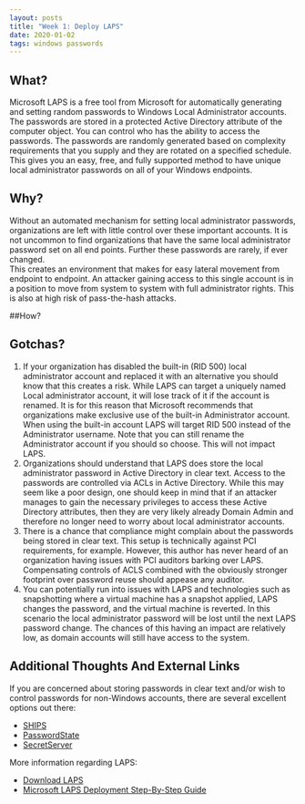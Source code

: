 ```yaml
---
layout: posts
title: "Week 1: Deploy LAPS"
date: 2020-01-02
tags: windows passwords
---
```


## What?

Microsoft LAPS is a free tool from Microsoft for automatically generating and setting random passwords
to Windows Local Administrator accounts. The passwords are stored in a protected Active Directory attribute
of the computer object. You can control who has the ability to access the passwords. The passwords are randomly generated based on complexity requirements that you supply and they are rotated on a specified schedule.  
This gives you an easy, free, and fully supported method to have unique local administrator passwords
on all of your Windows endpoints.

## Why?

Without an automated mechanism for setting local administrator passwords, organizations are left with little
control over these important accounts. It is not uncommon to find organizations that have the same local
administrator password set on all end points. Further these passwords are rarely, if ever changed.  
This creates an environment that makes for easy lateral movement from endpoint to endpoint. An attacker
gaining access to this single account is in a position to move from system to system with full administrator
rights. This is also at high risk of pass-the-hash attacks.

##How?

## Gotchas?

1. If your organization has disabled the built-in (RID 500) local administrator account and replaced it with
an alternative you should know that this creates a risk. While LAPS can target a uniquely named Local administrator
account, it will lose track of it if the account is renamed. It is for this reason that Microsoft recommends
that organizations make exclusive use of the built-in Administrator account. When using the built-in account LAPS
will target RID 500 instead of the Administrator username.  Note that you can still rename the Administrator
account if you should so choose. This will not impact LAPS.  
2. Organizations should understand that LAPS does store the local administrator password in Active Directory in
clear text. Access to the passwords are controlled via ACLs in Active Directory. While this may seem like a
poor design, one should keep in mind that if an attacker manages to gain the necessary privileges to access these
Active Directory attributes, then they are very likely already Domain Admin and therefore no longer need to
worry about local administrator accounts.  
3. There is a chance that compliance might complain about the passwords being stored in clear text. This setup is
technically against PCI requirements, for example. However, this author has never heard of an organization
having issues with PCI auditors barking over LAPS. Compensating controls of ACLS combined with the obviously
stronger footprint over password reuse should appease any auditor.  
4. You can potentially run into issues with LAPS and technologies such as snapshotting where a virtual machine
has a snapshot applied, LAPS changes the password, and the virtual machine is reverted. In this scenario the
local administrator password will be lost until the next LAPS password change. The chances of this having an
impact are relatively low, as domain accounts will still have access to the system.

## Additional Thoughts And External Links

If you are concerned about storing passwords in clear text and/or wish to control passwords for non-Windows
accounts, there are several excellent options out there:

* [SHIPS](https://www.trustedsec.com/tools/ships/)
* [PasswordState](https://www.clickstudios.com.au/)
* [SecretServer](https://www.thycotic.com)

More information regarding LAPS:  

* [Download LAPS](https://www.microsoft.com/en-us/download/details.aspx?id=46899)
* [Microsoft LAPS Deployment Step-By-Step Guide](https://gallery.technet.microsoft.com/Step-by-Step-Deploy-Local-7c9ef772/file/150657/1/Step%20by%20Step%20Guide%20to%20Deploy%20Microsoft%20LAPS.pdf)

